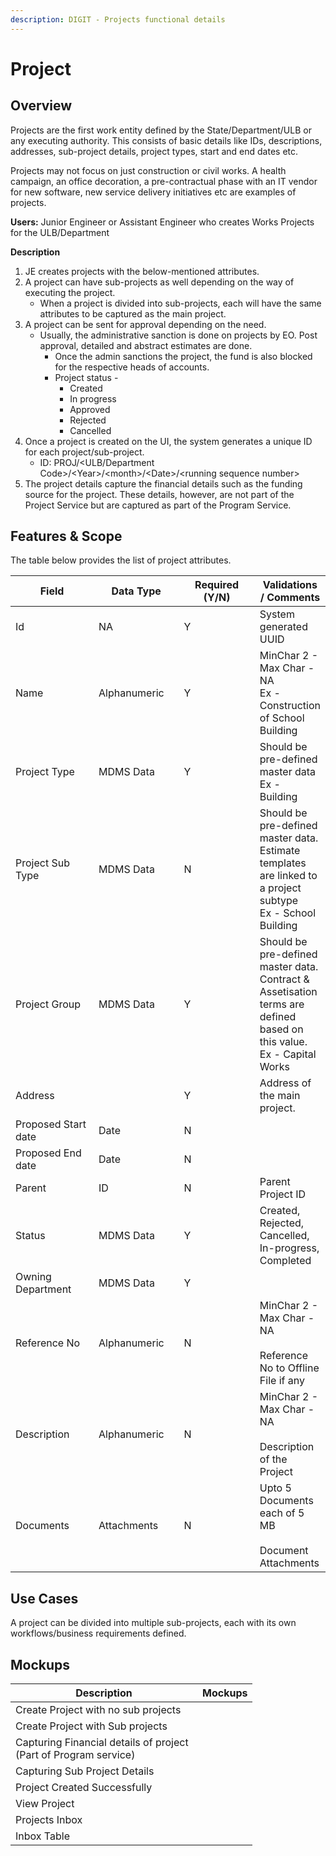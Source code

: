 ```yaml
---
description: DIGIT - Projects functional details
---
```


# Project

## Overview

Projects are the first work entity defined by the State/Department/ULB or any executing authority. This consists of basic details like IDs, descriptions, addresses, sub-project details, project types, start and end dates etc.&#x20;

Projects may not focus on just construction or civil works. A health campaign, an office decoration, a pre-contractual phase with an IT vendor for new software, new service delivery initiatives etc are examples of projects.

**Users:** Junior Engineer or Assistant Engineer who creates Works Projects for the ULB/Department

**Description**

1. JE creates projects with the below-mentioned attributes.
2. A project can have sub-projects as well depending on the way of executing the project.
   * When a project is divided into sub-projects, each will have the same attributes to be captured as the main project.
3. A project can be sent for approval depending on the need.
   * Usually, the administrative sanction is done on projects by EO. Post approval, detailed and abstract estimates are done.
     * Once the admin sanctions the project, the fund is also blocked for the respective heads of accounts.
     * Project status -
       * Created
       * In progress
       * Approved
       * Rejected
       * Cancelled
4. Once a project is created on the UI, the system generates a unique ID for each project/sub-project.
   * ID: PROJ/\<ULB/Department Code>/\<Year>/\<month>/\<Date>/\<running sequence number>
5. The project details capture the financial details such as the funding source for the project. These details, however, are not part of the Project Service but are captured as part of the Program Service.

## Features & Scope

The table below provides the list of project attributes.

<table><thead><tr><th width="148">Field</th><th width="138">Data Type</th><th width="145">Required (Y/N)</th><th>Validations / Comments</th></tr></thead><tbody><tr><td>Id</td><td>NA</td><td>Y</td><td>System generated UUID</td></tr><tr><td>Name</td><td>Alphanumeric</td><td>Y</td><td>MinChar 2 - Max Char - NA<br>Ex - Construction of School Building</td></tr><tr><td>Project Type</td><td>MDMS Data</td><td>Y</td><td>Should be pre-defined master data<br>Ex - Building</td></tr><tr><td>Project Sub Type</td><td>MDMS Data</td><td>N</td><td>Should be pre-defined master data. Estimate templates are linked to a project subtype<br>Ex - School Building</td></tr><tr><td>Project Group</td><td>MDMS Data</td><td>Y</td><td>Should be pre-defined master data. Contract &#x26; Assetisation terms are defined based on this value.<br>Ex - Capital Works</td></tr><tr><td>Address</td><td></td><td>Y</td><td>Address of the main project.</td></tr><tr><td>Proposed Start date</td><td>Date</td><td>N</td><td></td></tr><tr><td>Proposed End date</td><td>Date</td><td>N</td><td></td></tr><tr><td>Parent</td><td>ID</td><td>N</td><td>Parent Project ID</td></tr><tr><td>Status</td><td>MDMS Data</td><td>Y</td><td>Created, Rejected, Cancelled, In-progress, Completed</td></tr><tr><td>Owning Department</td><td>MDMS Data</td><td>Y</td><td></td></tr><tr><td>Reference No</td><td>Alphanumeric</td><td>N</td><td>MinChar 2 - Max Char - NA<br><br>Reference No to Offline File if any</td></tr><tr><td>Description</td><td>Alphanumeric</td><td>N</td><td>MinChar 2 - Max Char - NA<br><br>Description of the Project</td></tr><tr><td>Documents</td><td>Attachments</td><td>N</td><td>Upto 5 Documents each of 5 MB<br><br>Document Attachments</td></tr></tbody></table>

## Use Cases

A project can be divided into multiple sub-projects, each with its own workflows/business requirements defined.&#x20;

## Mockups

<table data-header-hidden><thead><tr><th width="283">Description</th><th>Mockups</th></tr></thead><tbody><tr><td>Create Project with no sub projects</td><td><img src="../../../.gitbook/assets/image (22).png" alt=""></td></tr><tr><td>Create Project with Sub projects</td><td><img src="../../../.gitbook/assets/image (1) (3).png" alt=""></td></tr><tr><td>Capturing Financial details of project (Part of Program service)</td><td><img src="../../../.gitbook/assets/image (3) (1).png" alt=""></td></tr><tr><td>Capturing Sub Project Details</td><td><img src="../../../.gitbook/assets/image (8).png" alt=""></td></tr><tr><td>Project Created Successfully</td><td><img src="../../../.gitbook/assets/image (34).png" alt=""></td></tr><tr><td>View Project</td><td><img src="../../../.gitbook/assets/image (1) (1).png" alt=""></td></tr><tr><td>Projects Inbox</td><td><img src="../../../.gitbook/assets/image (21).png" alt=""></td></tr><tr><td>Inbox Table</td><td><img src="../../../.gitbook/assets/image (32).png" alt=""></td></tr></tbody></table>

